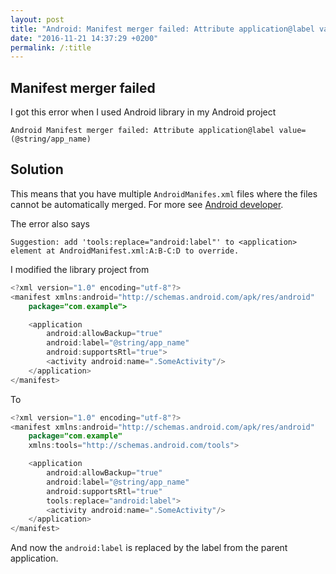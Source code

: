 ```yaml
---
layout: post
title: "Android: Manifest merger failed: Attribute application@label value=(@string/app_name)"
date: "2016-11-21 14:37:29 +0200"
permalink: /:title
---
```


## Manifest merger failed

I got this error when I used Android library in my Android project

```
Android Manifest merger failed: Attribute application@label value=(@string/app_name)
```

## Solution

This means that you have multiple `AndroidManifes.xml` files where the files cannot be automatically merged. For more see [Android developer][android-dev-manifest-merge].

The error also says

```
Suggestion: add 'tools:replace="android:label"' to <application> element at AndroidManifest.xml:A:B-C:D to override.
```

I modified the library project from

```java
<?xml version="1.0" encoding="utf-8"?>
<manifest xmlns:android="http://schemas.android.com/apk/res/android"
    package="com.example">

    <application
        android:allowBackup="true"
        android:label="@string/app_name"
        android:supportsRtl="true">
        <activity android:name=".SomeActivity"/>
    </application>
</manifest>
```

To

```java
<?xml version="1.0" encoding="utf-8"?>
<manifest xmlns:android="http://schemas.android.com/apk/res/android"
    package="com.example"
    xmlns:tools="http://schemas.android.com/tools">

    <application
        android:allowBackup="true"
        android:label="@string/app_name"
        android:supportsRtl="true"
        tools:replace="android:label">
        <activity android:name=".SomeActivity"/>
    </application>
</manifest>
```

And now the `android:label` is replaced by the label from the parent application.


[android-dev-manifest-merge]: https://developer.android.com/studio/build/manifest-merge.html

